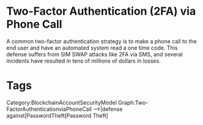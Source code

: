 # Two-Factor Authentication (2FA) via Phone Call

A common two-factor authentication strategy is to make a phone call to the end user and have an automated system read a one time code. This defense suffers from SIM SWAP attacks like 2FA via SMS, and several incidents have resulted in tens of millions of dollars in losses.

# Tags

Category:BlockchainAccountSecurityModel
Graph:Two-FactorAuthenticationviaPhoneCall -->|defense against|PasswordTheft[Password Theft]
